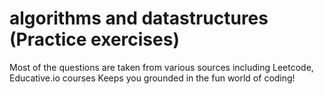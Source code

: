 # algorithms and datastructures  (Practice exercises)

Most of the questions are taken from various sources including Leetcode, Educative.io courses
Keeps you grounded in the fun world of coding!

